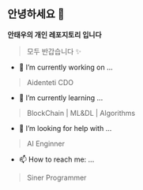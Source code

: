 ## 안녕하세요 👋

**안태우의 개인 레포지토리 입니다**
> 모두 반갑습니다 ✨

- 🔭 I’m currently working on ...
> Aidenteti CDO
- 🌱 I’m currently learning ...
> BlockChain | ML&DL | Algorithms
- 🤔 I’m looking for help with ...
> AI Enginner
- 📫 How to reach me: ...
> Siner Programmer

